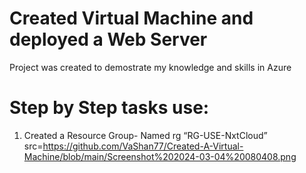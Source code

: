 # Created Virtual Machine and deployed a Web Server
Project was created to demostrate my knowledge and skills in Azure

# Step by Step tasks use:
1. Created a Resource Group- Named rg “RG-USE-NxtCloud”
   src=https://github.com/VaShan77/Created-A-Virtual-Machine/blob/main/Screenshot%202024-03-04%20080408.png

